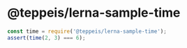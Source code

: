 @teppeis/lerna-sample-time
====

```javascript
const time = require('@teppeis/lerna-sample-time');
assert(time(2, 3) === 6);
```

